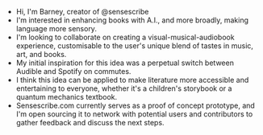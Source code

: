 - Hi, I'm Barney, creator of @sensescribe
- I'm interested in enhancing books with A.I., and more broadly, making language more sensory.
- I'm looking to collaborate on creating a visual-musical-audiobook experience, customisable to the user's unique blend of tastes in music, art, and books.
- My initial inspiration for this idea was a perpetual switch between Audible and Spotify on commutes.
- I think this idea can be applied to make literature more accessible and entertaining to everyone, whether it's a children's storybook or a quantum mechanics textbook.
- Sensescribe.com currently serves as a proof of concept prototype, and I'm open sourcing it to network with potential users and contributors to gather feedback and discuss the next steps.
 


